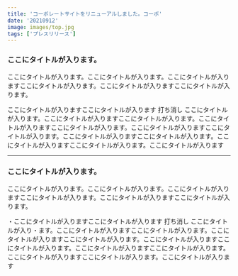 ```yaml
---
title: 'コーポレートサイトをリニューアルしました。コーポ'
date: '20210912'
image: images/top.jpg
tags: ['プレスリリース']
---
```


### ここにタイトルが入ります。

ここにタイトルが入ります。ここにタイトルが入ります。ここにタイトルが入りますここにタイトルが入ります。ここにタイトルが入りますここにタイトルが入ります。

ここにタイトルが入りますここにタイトルが入ります 打ち消し ここにタイトルが入ります。ここにタイトルが入りますここにタイトルが入ります。ここにタイトルが入りますここにタイトルが入ります。ここにタイトルが入りますここにタイトルが入ります。ここにタイトルが入りますここにタイトルが入ります。ここにタイトルが入りますここにタイトルが入ります。ここにタイトルが入ります

---

### ここにタイトルが入ります。

ここにタイトルが入ります。ここにタイトルが入ります。ここにタイトルが入りますここにタイトルが入ります。ここにタイトルが入りますここにタイトルが入ります。

・ここにタイトルが入りますここにタイトルが入ります 打ち消し ここにタイトルが入り・ます。ここにタイトルが入りますここにタイトルが入ります。ここにタイトルが入りますここにタイトルが入ります。ここにタイトルが入りますここにタイトルが入ります。ここにタイトルが入りますここにタイトルが入ります。ここにタイトルが入りますここにタイトルが入ります。ここにタイトルが入ります
